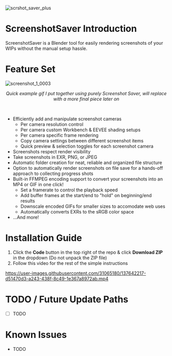 ![scrshot_saver_plus](https://user-images.githubusercontent.com/31065180/167504126-4ea81863-f93c-4481-9f52-a67bce1ac62e.png)


# ScreenshotSaver Introduction
ScreenshotSaver is a Blender tool for easily rendering screenshots of your WIPs without the manual setup hassle. 


# Feature Set

![screenshot_1_0003](https://user-images.githubusercontent.com/31065180/167505799-8a3fa5e0-e5e9-4f5e-b917-51c100a6c030.gif)
<p align="center">
    <em>Quick example gif I put together using purely Screenshot Saver, will replace with a more final piece later on</em>
</p>

<br />

- Efficiently add and manipulate screenshot cameras
    - Per camera resolution control
    - Per camera custom Workbench & EEVEE shading setups
    - Per camera specific frame rendering
    - Copy camera settings between different screenshot items
    - Quick preview & selection toggles for each screenshot camera
- Screenshots respect render visibility
- Take screenshots in EXR, PNG, or JPEG
- Automatic folder creation for neat, reliable and organized file structure
- Option to automatically render screenshots on file save for a hands-off approach to collecting progress shots
- Built-in FFMPEG encoding support to convert your screenshots into an MP4 or GIF in one click!
  - Set a framerate to control the playback speed  
  - Add buffer frames at the start/end to "hold" on beginning/end results
  - Downscale encoded GIFs for smaller sizes to accomodate web uses
  - Automatically converts EXRs to the sRGB color space
- ...And more!


# Installation Guide

1. Click the **Code** button in the top right of the repo & click **Download ZIP** in the dropdown (Do not unpack the ZIP file)
2. Follow this video for the rest of the simple instructions

https://user-images.githubusercontent.com/31065180/137642217-d51470d3-a243-438f-8c49-1e367a8972ab.mp4


# TODO / Future Update Paths

- [ ] TODO


# Known Issues

- TODO
